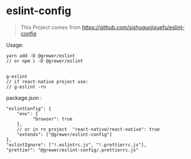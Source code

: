 # eslint-config

> This Project comes from https://github.com/sishuguojixuefu/eslint-config

Usage:

```
yarn add -D @grewer/eslint
// or npm i -D @grewer/eslint


g-eslint
// if react-native project use:
// g-eslint -rn
```


package.json :
```
"eslintConfig": {
    "env": {
          "browser": true
    },
    // or in rn project  "react-native/react-native": true
    "extends": ["@grewer/eslint-config"]
},
"eslintIgnore": ["!.eslintrc.js", "!.prettierrc.js"],
"prettier": "@grewer/eslint-config/.prettierrc.js"
```
